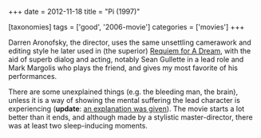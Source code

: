 +++
date = 2012-11-18
title = "Pi (1997)"

[taxonomies]
tags = ['good', '2006-movie']
categories = ['movies']
+++

Darren Aronofsky, the director, uses the same unsettling camerawork and
editing style he later used in (the superior) [Requiem for A Dream],
with the aid of superb dialog and acting, notably Sean Gullette in a
lead role and Mark Margolis who plays the friend, and gives my most
favorite of his performances.

There are some unexplained things (e.g. the bleeding man, the brain),
unless it is a way of showing the mental suffering the lead character is
experiencing (**update**: [an explanation was given]). The movie starts
a lot better than it ends, and although made by a stylistic
master-director, there was at least two sleep-inducing moments.

  [Requiem for A Dream]: http://tshepang.net/requiem-for-a-dream-2000
  [an explanation was given]: http://stackexchange.com/a/9540/105
